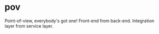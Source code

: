 # pov
Point-of-view, everybody's got one! Front-end from back-end. Integration layer from service layer.
